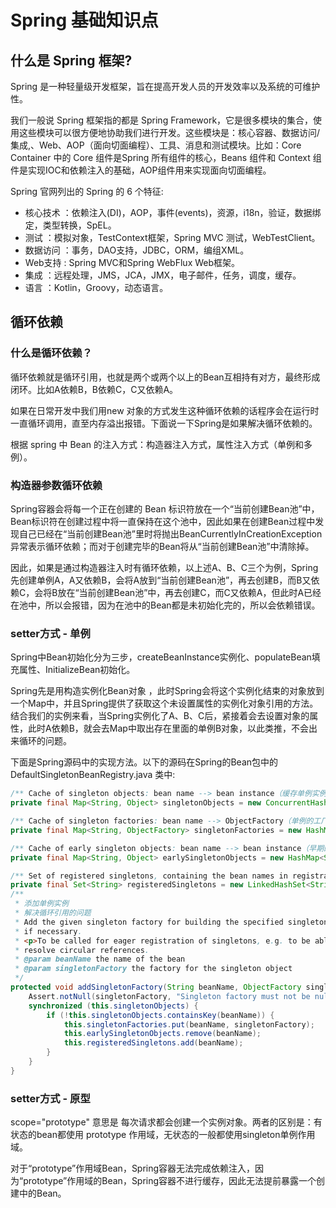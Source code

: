 # Spring 基础知识点

## 什么是 Spring 框架?

Spring 是一种轻量级开发框架，旨在提高开发人员的开发效率以及系统的可维护性。

我们一般说 Spring 框架指的都是 Spring Framework，它是很多模块的集合，使用这些模块可以很方便地协助我们进行开发。这些模块是：核心容器、数据访问/集成,、Web、AOP（面向切面编程）、工具、消息和测试模块。比如：Core Container 中的 Core 组件是Spring 所有组件的核心，Beans 组件和 Context 组件是实现IOC和依赖注入的基础，AOP组件用来实现面向切面编程。

Spring 官网列出的 Spring 的 6 个特征:

* 核心技术 ：依赖注入(DI)，AOP，事件(events)，资源，i18n，验证，数据绑定，类型转换，SpEL。
* 测试 ：模拟对象，TestContext框架，Spring MVC 测试，WebTestClient。
* 数据访问 ：事务，DAO支持，JDBC，ORM，编组XML。
* Web支持 : Spring MVC和Spring WebFlux Web框架。
* 集成 ：远程处理，JMS，JCA，JMX，电子邮件，任务，调度，缓存。
* 语言 ：Kotlin，Groovy，动态语言。

## 循环依赖

### 什么是循环依赖？

循环依赖就是循环引用，也就是两个或两个以上的Bean互相持有对方，最终形成闭环。比如A依赖B，B依赖C，C又依赖A。

如果在日常开发中我们用new 对象的方式发生这种循环依赖的话程序会在运行时一直循环调用，直至内存溢出报错。下面说一下Spring是如果解决循环依赖的。

根据 spring 中 Bean 的注入方式：构造器注入方式，属性注入方式（单例和多例）。

### 构造器参数循环依赖

Spring容器会将每一个正在创建的 Bean 标识符放在一个“当前创建Bean池”中，Bean标识符在创建过程中将一直保持在这个池中，因此如果在创建Bean过程中发现自己已经在“当前创建Bean池”里时将抛出BeanCurrentlyInCreationException异常表示循环依赖；而对于创建完毕的Bean将从“当前创建Bean池”中清除掉。

因此，如果是通过构造器注入时有循环依赖，以上述A、B、C三个为例，Spring先创建单例A，A又依赖B，会将A放到“当前创建Bean池”，再去创建B，而B又依赖C，会将B放在“当前创建Bean池”中，再去创建C，而C又依赖A，但此时A已经在池中，所以会报错，因为在池中的Bean都是未初始化完的，所以会依赖错误。

### setter方式 - 单例

Spring中Bean初始化分为三步，createBeanInstance实例化、populateBean填充属性、InitializeBean初始化。

Spring先是用构造实例化Bean对象 ，此时Spring会将这个实例化结束的对象放到一个Map中，并且Spring提供了获取这个未设置属性的实例化对象引用的方法。结合我们的实例来看，当Spring实例化了A、B、C后，紧接着会去设置对象的属性，此时A依赖B，就会去Map中取出存在里面的单例B对象，以此类推，不会出来循环的问题。

下面是Spring源码中的实现方法。以下的源码在Spring的Bean包中的DefaultSingletonBeanRegistry.java 类中:

```java
/** Cache of singleton objects: bean name --> bean instance（缓存单例实例化对象的Map集合） */
private final Map<String, Object> singletonObjects = new ConcurrentHashMap<String, Object>(64);

/** Cache of singleton factories: bean name --> ObjectFactory（单例的工厂Bean缓存集合） */
private final Map<String, ObjectFactory> singletonFactories = new HashMap<String, ObjectFactory>(16);

/** Cache of early singleton objects: bean name --> bean instance（早期的对象缓存集合） */
private final Map<String, Object> earlySingletonObjects = new HashMap<String, Object>(16);

/** Set of registered singletons, containing the bean names in registration order（单例的实例化对象名称集合） */
private final Set<String> registeredSingletons = new LinkedHashSet<String>(64);
/**
 * 添加单例实例
 * 解决循环引用的问题
 * Add the given singleton factory for building the specified singleton
 * if necessary.
 * <p>To be called for eager registration of singletons, e.g. to be able to
 * resolve circular references.
 * @param beanName the name of the bean
 * @param singletonFactory the factory for the singleton object
 */
protected void addSingletonFactory(String beanName, ObjectFactory singletonFactory) {
	Assert.notNull(singletonFactory, "Singleton factory must not be null");
	synchronized (this.singletonObjects) {
		if (!this.singletonObjects.containsKey(beanName)) {
			this.singletonFactories.put(beanName, singletonFactory);
			this.earlySingletonObjects.remove(beanName);
			this.registeredSingletons.add(beanName);
		}
	}
}
```

### setter方式 - 原型

scope="prototype" 意思是 每次请求都会创建一个实例对象。两者的区别是：有状态的bean都使用 prototype 作用域，无状态的一般都使用singleton单例作用域。

对于“prototype”作用域Bean，Spring容器无法完成依赖注入，因为“prototype”作用域的Bean，Spring容器不进行缓存，因此无法提前暴露一个创建中的Bean。